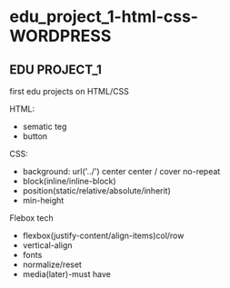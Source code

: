 # edu_project_1-html-css- WORDPRESS

 ## EDU PROJECT_1

first edu projects on HTML/CSS

HTML:
- sematic teg
- button
  
CSS:
- background: url('../') center center / cover no-repeat
- block(inline/inline-block)
- position(static/relative/absolute/inherit)
- min-height

Flebox tech
- flexbox(justify-content/align-items)col/row
- vertical-align
- fonts
- normalize/reset
- media(later)-must have
